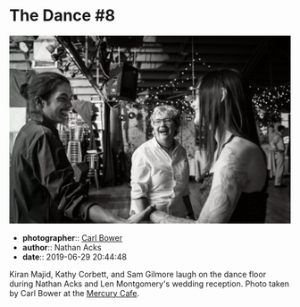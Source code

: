 # The Dance \#8

![Kiran Majid, Kathy Corbett, and Sam Gilmore laugh on the dance floor](assets/2019-06-29-set-4-the-dance-08.webp)

* **photographer**:: [Carl Bower](https://carlbowerphotos.com)
* **author**:: Nathan Acks
* **date**:: 2019-06-29 20:44:48

Kiran Majid, Kathy Corbett, and Sam Gilmore laugh on the dance floor during Nathan Acks and Len Montgomery's wedding reception. Photo taken by Carl Bower at the [Mercury Cafe](http://mercurycafe.com).
